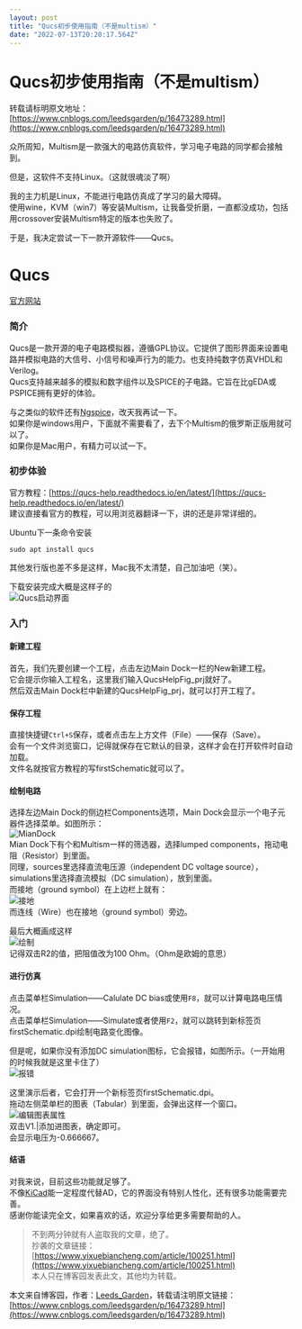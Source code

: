 ```yaml
---
layout: post
title: "Qucs初步使用指南（不是multism）"
date: "2022-07-13T20:20:17.564Z"
---
```

Qucs初步使用指南（不是multism）
=====================

转载请标明原文地址：[https://www.cnblogs.com/leedsgarden/p/16473289.html](https://www.cnblogs.com/leedsgarden/p/16473289.html)

众所周知，Multism是一款强大的电路仿真软件，学习电子电路的同学都会接触到。

但是，这软件不支持Linux。（这就很魂淡了啊）

我的主力机是Linux，不能进行电路仿真成了学习的最大障碍。  
使用wine，KVM（win7）等安装Multism，让我备受折磨，一直都没成功，包括用crossover安装Multism特定的版本也失败了。

于是，我决定尝试一下一款开源软件——Qucs。

Qucs
====

[官方网站](http://qucs.sourceforge.net/)

### 简介

Qucs是一款开源的电子电路模拟器，遵循GPL协议。它提供了图形界面来设置电路并模拟电路的大信号、小信号和噪声行为的能力。也支持纯数字仿真VHDL和Verilog。  
Qucs支持越来越多的模拟和数字组件以及SPICE的子电路。它旨在比gEDA或PSPICE拥有更好的体验。

与之类似的软件还有[Ngspice](https://ngspice.sourceforge.io/)，改天我再试一下。  
如果你是windows用户，下面就不需要看了，去下个Multism的俄罗斯正版用就可以了。  
如果你是Mac用户，有精力可以试一下。

### 初步体验

官方教程：[https://qucs-help.readthedocs.io/en/latest/](https://qucs-help.readthedocs.io/en/latest/)  
建议直接看官方的教程，可以用浏览器翻译一下，讲的还是非常详细的。

Ubuntu下一条命令安装

    sudo apt install qucs
    

其他发行版也差不多是这样，Mac我不太清楚，自己加油吧（笑）。

下载安装完成大概是这样子的  
![Qucs启动界面](https://images.cnblogs.com/cnblogs_com/blogs/732415/galleries/2140277/o_220713063322_Qucs%E5%90%AF%E5%8A%A8%E7%95%8C%E9%9D%A2.png)

### 入门

#### 新建工程

首先，我们先要创建一个工程，点击左边Main Dock一栏的New新建工程。  
它会提示你输入工程名，这里我们输入QucsHelpFig\_prj就好了。  
然后双击Main Dock栏中新建的QucsHelpFig\_prj，就可以打开工程了。

#### 保存工程

直接快捷键`Ctrl+S`保存，或者点击左上方文件（File）——保存（Save）。  
会有一个文件浏览窗口，记得就保存在它默认的目录，这样才会在打开软件时自动加载。  
文件名就按官方教程的写firstSchematic就可以了。

#### 绘制电路

选择左边Main Dock的侧边栏Components选项，Main Dock会显示一个电子元器件选择菜单。如图所示：  
![MianDock](https://images.cnblogs.com/cnblogs_com/blogs/732415/galleries/2140277/o_220713065512_Main_Dock.png)  
Mian Dock下有个和Multism一样的筛选器，选择lumped components，拖动电阻（Resistor）到里面。  
同理，sources里选择直流电压源（independent DC voltage source），simulations里选择直流模拟（DC simulation），放到里面。  
而接地（ground symbol）在上边栏上就有：  
![接地](https://images.cnblogs.com/cnblogs_com/blogs/732415/galleries/2140277/o_220713070350_Gound.png)  
而连线（Wire）也在接地（ground symbol）旁边。

最后大概画成这样  
![绘制](https://images.cnblogs.com/cnblogs_com/blogs/732415/galleries/2140277/o_220713070733_Qucs_Lesson1.png)  
记得双击R2的值，把阻值改为100 Ohm。（Ohm是欧姆的意思）

#### 进行仿真

点击菜单栏Simulation——Calulate DC bias或使用`F8`，就可以计算电路电压情况。  
点击菜单栏Simulation——Simulate或者使用`F2`，就可以跳转到新标签页firstSchematic.dpi绘制电路变化图像。

但是呢，如果你没有添加DC simulation图标，它会报错，如图所示。（一开始用的时候我就是这里卡住了）  
![报错](https://images.cnblogs.com/cnblogs_com/blogs/732415/galleries/2140277/o_220713071158_DC_error.png)

这里演示后者，它会打开一个新标签页firstSchematic.dpi。  
拖动左侧菜单栏的图表（Tabular）到里面，会弹出这样一个窗口。  
![编辑图表属性](https://images.cnblogs.com/cnblogs_com/blogs/732415/galleries/2140277/o_220713072507_%E7%BC%96%E8%BE%91%E5%9B%BE%E8%A1%A8%E5%B1%9E%E6%80%A7.png)  
双击V1.|添加进图表，确定即可。  
会显示电压为-0.666667。

#### 结语

对我来说，目前这些功能就足够了。  
不像[KiCad](https://www.kicad.org/)能一定程度代替AD，它的界面没有特别人性化，还有很多功能需要完善。  
感谢你能读完全文，如果喜欢的话，欢迎分享给更多需要帮助的人。

> 不到两分钟就有人盗取我的文章，绝了。  
> 抄袭的文章链接：[https://www.yixuebiancheng.com/article/100251.html](https://www.yixuebiancheng.com/article/100251.html)  
> 本人只在博客园发表此文，其他均为转载。

本文来自博客园，作者：[Leeds\_Garden](https://www.cnblogs.com/leedsgarden/)，转载请注明原文链接：[https://www.cnblogs.com/leedsgarden/p/16473289.html](https://www.cnblogs.com/leedsgarden/p/16473289.html)